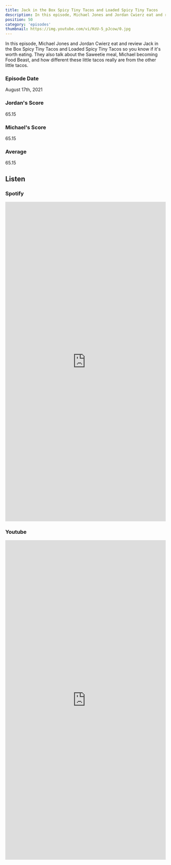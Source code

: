 ```yaml
---
title: Jack in the Box Spicy Tiny Tacos and Loaded Spicy Tiny Tacos
description: In this episode, Michael Jones and Jordan Cwierz eat and review Jack in the Box Spicy Tiny Tacos and Loaded Spicy Tiny Tacos so you know if it's worth eating.
position: 50
category: 'episodes'
thumbnail: https://img.youtube.com/vi/HzU-5_pJcow/0.jpg
---
```


In this episode, Michael Jones and Jordan Cwierz eat and review Jack in the Box Spicy Tiny Tacos and Loaded Spicy Tiny Tacos so you know if it's worth eating. They also talk about the Saweetie meal, Michael becoming Food Beast, and how different these little tacos really are from the other little tacos.

### Episode Date

August 17th, 2021

### Jordan's Score

65.15

### Michael's Score

65.15

### Average

65.15

## Listen

### Spotify

<iframe 
    src="https://open.spotify.com/embed-podcast/episode/61mXmhw7BvOAq0lwlduQy4" 
    loading="lazy" 
    style="border: 0; width: 100%; height: 25vh;" allow="encrypted-media"
></iframe>

### Youtube

<iframe 
    src="https://www.youtube.com/embed/HzU-5_pJcow" 
    loading="lazy" 
    style="border: 0; width: 100%; height: 25vh;"  
    title="YouTube video player" 
    frameborder="0" 
    allow="accelerometer; autoplay; clipboard-write; encrypted-media; gyroscope; picture-in-picture"
></iframe>
